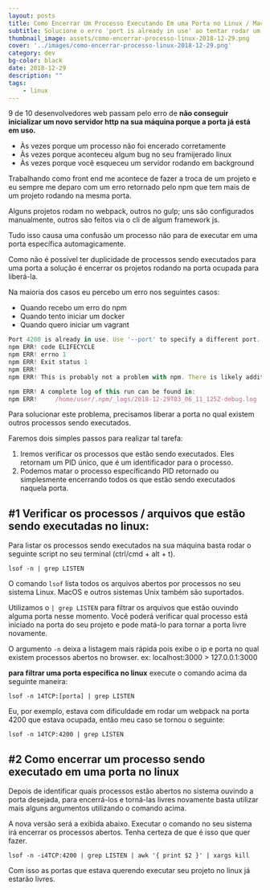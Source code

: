 ```yaml
---
layout: posts
title: Como Encerrar Um Processo Executando Em uma Porta no Linux / MacOS
subtitle: Solucione o erro 'port is already in use' ao tentar rodar um servidor http
thumbnail_image: assets/como-encerrar-processo-linux-2018-12-29.png
cover: '../images/como-encerrar-processo-linux-2018-12-29.png'
category: dev
bg-color: black
date: 2018-12-29
description: ""
tags:
	- linux
---
```


9 de 10 desenvolvedores web passam pelo erro de **não conseguir inicializar um novo servidor http na sua máquina porque a porta já está em uso.**

- Às vezes porque um processo não foi encerado corretamente
- Às vezes porque aconteceu algum bug no seu framijerado linux
- Às vezes porque você esqueceu um servidor rodando em background

Trabalhando como front end me acontece de fazer a troca de um projeto e eu sempre me deparo com um erro retornado pelo npm que tem mais de um projeto rodando na mesma porta.

Alguns projetos rodam no webpack, outros no gulp; uns são configurados manualmente, outros são feitos via o cli de algum framework js.

Tudo isso causa uma confusão um processo não para de executar em uma porta específica automagicamente.

Como não é possível ter duplicidade de processos sendo executados para uma porta a solução é encerrar os projetos rodando na porta ocupada para liberá-la.

Na maioria dos casos eu percebo um erro nos seguintes casos:

- Quando recebo um erro do npm
- Quando tento iniciar um docker
- Quando quero iniciar um vagrant

```js
Port 4200 is already in use. Use '--port' to specify a different port.
npm ERR! code ELIFECYCLE
npm ERR! errno 1
npm ERR! Exit status 1
npm ERR!
npm ERR! This is probably not a problem with npm. There is likely additional logging output above.

npm ERR! A complete log of this run can be found in:
npm ERR!     /home/user/.npm/_logs/2018-12-29T03_06_11_125Z-debug.log
```

Para solucionar este problema, precisamos liberar a porta no qual existem outros processos sendo executados.

Faremos dois simples passos para realizar tal tarefa:

1. Iremos verificar os processos que estão sendo executados. Eles retornam um PID único, que é um identificador para o processo.
2. Podemos matar o processo específicando PID retornado ou simplesmente encerrando todos os que estão sendo executados naquela porta.

## #1 Verificar os processos / arquivos que estão sendo executadas no linux:

Para listar os processos sendo executados na sua máquina basta rodar o seguinte script no seu terminal (ctrl/cmd + alt + t).

`lsof -n | grep LISTEN`

O comando `lsof` lista todos os arquivos abertos por processos no seu sistema Linux. MacOS e outros sistemas Unix também são suportados.

Utilizamos o `| grep LISTEN` para filtrar os arquivos que estão ouvindo alguma porta nesse momento. Você poderá verificar qual processo está iniciado na porta do seu projeto e pode matá-lo para tornar a porta livre novamente.

O argumento `-n` deixa a listagem mais rápida pois exibe o ip e porta no qual existem processos abertos no browser. ex: localhost:3000 > 127.0.0.1:3000

**para filtrar uma porta específica no linux** execute o comando acima da seguinte maneira:

`lsof -n 14TCP:[porta] | grep LISTEN`

Eu, por exemplo, estava com dificuldade em rodar um webpack na porta 4200 que estava ocupada, então meu caso se tornou o seguinte:

`lsof -n 14TCP:4200 | grep LISTEN`

## #2 Como encerrar um processo sendo executado em uma porta no linux

Depois de identificar quais processos estão abertos no sistema ouvindo a porta desejada, para encerrá-los e torná-las livres novamente basta utilizar mais alguns argumentos utilizando o comando acima.

A nova versão será a exibida abaixo. Executar o comando no seu sistema irá encerrar os processos abertos. Tenha certeza de que é isso que quer fazer.

`lsof -n -i4TCP:4200 | grep LISTEN | awk '{ print $2 }' | xargs kill`

Com isso as portas que estava querendo executar seu projeto no linux já estarão livres.
